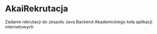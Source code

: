 # AkaiRekrutacja
Zadanie rekrutacji do zespołu Java Backend Akademickiego koła aplikacji internetowych
